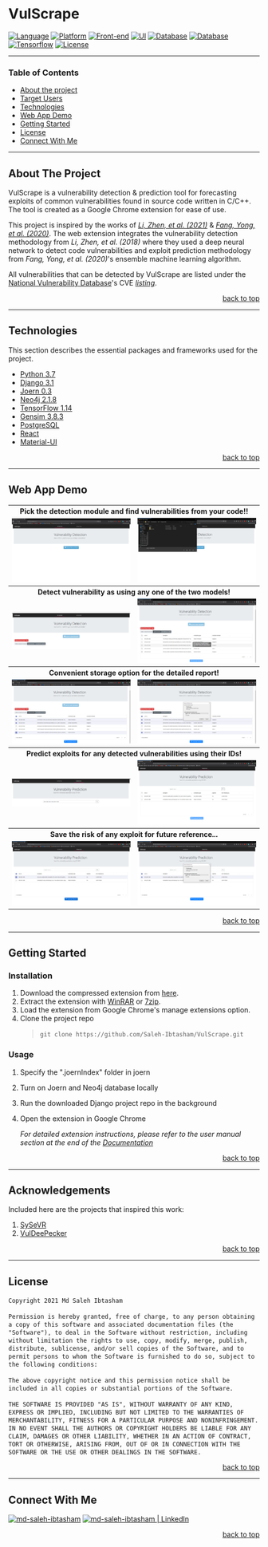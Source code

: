 # VulScrape

[![Language](https://img.shields.io/badge/Python-3776AB?style=flat&logo=python&logoColor=white)](https://www.python.org/downloads/release/python-370/)
[![Platform](https://img.shields.io/badge/DJANGO-REST-ff1709?style=flat&logo=django&logoColor=white&color=ff1709&labelColor=gray)](https://www.django-rest-framework.org/)
[![Front-end](https://img.shields.io/badge/React-20232A?style=flat&logo=react&logoColor=61DAFB)](https://reactjs.org/)
[![UI](https://img.shields.io/badge/Material--UI-0081CB?style=flat&logo=material-ui&logoColor=white)](https://mui.com/)
[![Database](https://img.shields.io/badge/Neo4j-018bff?style=flat&logo=neo4j&logoColor=white)](https://community.chocolatey.org/packages/neo4j-community/2.1.8.20150617#dependencies)
[![Database](https://img.shields.io/badge/PostgreSQL-316192?style=flat&logo=postgresql&logoColor=white)](https://www.postgresql.org/)
[![Tensorflow](https://img.shields.io/badge/TensorFlow-FF6F00?style=flat&logo=tensorflow&logoColor=white)](https://github.com/tensorflow/tensorflow/releases/tag/v1.14.0-rc1)
[![License](https://img.shields.io/badge/license-MIT-lightgreen)](https://opensource.org/licenses/MIT)

---

### Table of Contents

- [About the project](#about-the-project)
- [Target Users](#target-users)
- [Technologies](#technologies)
- [Web App Demo](#web-app-demo)
- [Getting Started](#getting-started)
- [License](#license)
- [Connect With Me](#connect-with-me)

---

## About The Project

VulScrape is a vulnerability detection & prediction tool for forecasting exploits of common vulnerabilities found in source code written in C/C++. The tool is created as a Google Chrome extension for ease of use. 

This project is inspired by the works of *[Li, Zhen, et al. (2021)](https://ieeexplore.ieee.org/abstract/document/9321538)* & *[Fang, Yong, et al. (2020)](https://journals.plos.org/plosone/article?id=10.1371/journal.pone.0228439)*. The web extension integrates the vulnerability detection methodology from  *Li, Zhen, et al. (2018)* where they used a deep neural network to detect code vulnerabilities and exploit prediction methodology from *Fang, Yong, et al. (2020)*'s ensemble machine learning algorithm.

All vulnerabilities that can be detected by VulScrape are listed under the [National Vulnerability Database](https://nvd.nist.gov/)'s CVE *[listing](https://nvd.nist.gov/vuln/full-listing)*.

<p align="right"><a href="#vulscrape">back to top</a></p>

---

## Technologies

This section describes the essential packages and frameworks used for the project.

- [Python 3.7](https://www.python.org/downloads/release/python-370/)
- [Django 3.1](https://www.djangoproject.com/download/)
- [Joern 0.3](https://joern.io/)
- [Neo4j 2.1.8](https://community.chocolatey.org/packages/neo4j-community/2.1.8.20150617#dependencies)
- [TensorFlow 1.14](https://github.com/tensorflow/tensorflow/releases/tag/v1.14.0-rc1)
- [Gensim 3.8.3](https://pypi.org/project/gensim/3.8.3/)
- [PostgreSQL](https://www.postgresql.org/)
- [React](https://reactjs.org/)
- [Material-UI](https://mui.com/)

<p align="right"><a href="#vulscrape">back to top</a></p>

---

## Web App Demo

<table style="width:100%" class="center">
  <tr>
    <th colspan =  "100%">Pick the detection module and find vulnerabilities from your code!!</th>
  </tr>
  <tr>
    <td><img src="documentation/demo/1.png"/></td>
    <td><img src="documentation/demo/2.png"/></td>
  </tr>
  <tr>
    <th colspan =  "100%">Detect vulnerability as using any one of the two models!</th>
  </tr>
  <tr>
    <td><img src="documentation/demo/3.png"/></td>
    <td><img src="documentation/demo/4.png"/></td>
  </tr>
  <tr>
    <th colspan =  "100%">Convenient storage option for the detailed report!</th>
  </tr>
  <tr>
    <td><img src="documentation/demo/5.png"/></td>
    <td><img src="documentation/demo/6.png"/></td>
  </tr>
  <tr>
    <th colspan =  "100%">Predict exploits for any detected vulnerabilities using their IDs!</th>
  </tr>
  <tr>
    <td><img src="documentation/demo/7.png"/></td>
    <td><img src="documentation/demo/8.png"/></td>
  </tr>
  <tr>
    <th colspan =  "100%">Save the risk of any exploit for future reference...</th>
  </tr>
  <tr>
    <td><img src="documentation/demo/9.png"/></td>
    <td><img src="documentation/demo/10.png"/></td>
  </tr>
</table>

<p align="right"><a href="#partocalc">back to top</a></p>

---

## Getting Started
### Installation

1. Download the compressed extension from [here](https://github.com/Saleh-Ibtasham/VulScrape/releases/tag/add-on).
2. Extract the extension with [WinRAR](https://www.win-rar.com/start.html?&L=0) or [7zip](https://www.7-zip.org/).
3. Load the extension from Google Chrome's manage extensions option.
4. Clone the project repo
    > `git clone https://github.com/Saleh-Ibtasham/VulScrape.git`

### Usage
1. Specify the ".joernIndex" folder in joern
2. Turn on Joern and Neo4j database locally
3. Run the downloaded Django project repo in the background
4. Open the extension in Google Chrome

    *For detailed extension instructions, please refer to the user manual section at the end of the [Documentation](https://github.com/Saleh-Ibtasham/VulScrape/blob/master/documentation/VuleScrape_documentation.pdf)*

<p align="right"><a href="#vulscrape">back to top</a></p>

---

## Acknowledgements
Included here are the projects that inspired this work:

1. [SySeVR](https://github.com/SySeVR/SySeVR)
2. [VulDeePecker](https://github.com/CGCL-codes/VulDeePecker)

<p align="right"><a href="#vulscrape">back to top</a></p>

---

## License

```
Copyright 2021 Md Saleh Ibtasham

Permission is hereby granted, free of charge, to any person obtaining a copy of this software and associated documentation files (the "Software"), to deal in the Software without restriction, including without limitation the rights to use, copy, modify, merge, publish, distribute, sublicense, and/or sell copies of the Software, and to permit persons to whom the Software is furnished to do so, subject to the following conditions:

The above copyright notice and this permission notice shall be included in all copies or substantial portions of the Software.

THE SOFTWARE IS PROVIDED "AS IS", WITHOUT WARRANTY OF ANY KIND, EXPRESS OR IMPLIED, INCLUDING BUT NOT LIMITED TO THE WARRANTIES OF MERCHANTABILITY, FITNESS FOR A PARTICULAR PURPOSE AND NONINFRINGEMENT. IN NO EVENT SHALL THE AUTHORS OR COPYRIGHT HOLDERS BE LIABLE FOR ANY CLAIM, DAMAGES OR OTHER LIABILITY, WHETHER IN AN ACTION OF CONTRACT, TORT OR OTHERWISE, ARISING FROM, OUT OF OR IN CONNECTION WITH THE SOFTWARE OR THE USE OR OTHER DEALINGS IN THE SOFTWARE.
```

<p align="right"><a href="#vulscrape">back to top</a></p>

---

## Connect With Me

[<img alt="md-saleh-ibtasham" src="https://img.shields.io/badge/website-000000?style=for-the-badge&logoColor=white" />][website]
[<img alt="md-saleh-ibtasham | LinkedIn" src="https://img.shields.io/badge/LinkedIn-0077B5?style=for-the-badge&logo=linkedin&logoColor=white" />][linkedin]

<p align="right"><a href="#vulscrape">back to top</a></p>


[website]: https://sites.google.com/view/md-saleh-ibtasham/home
[linkedin]: https://www.linkedin.com/in/saleh-ibtasham/